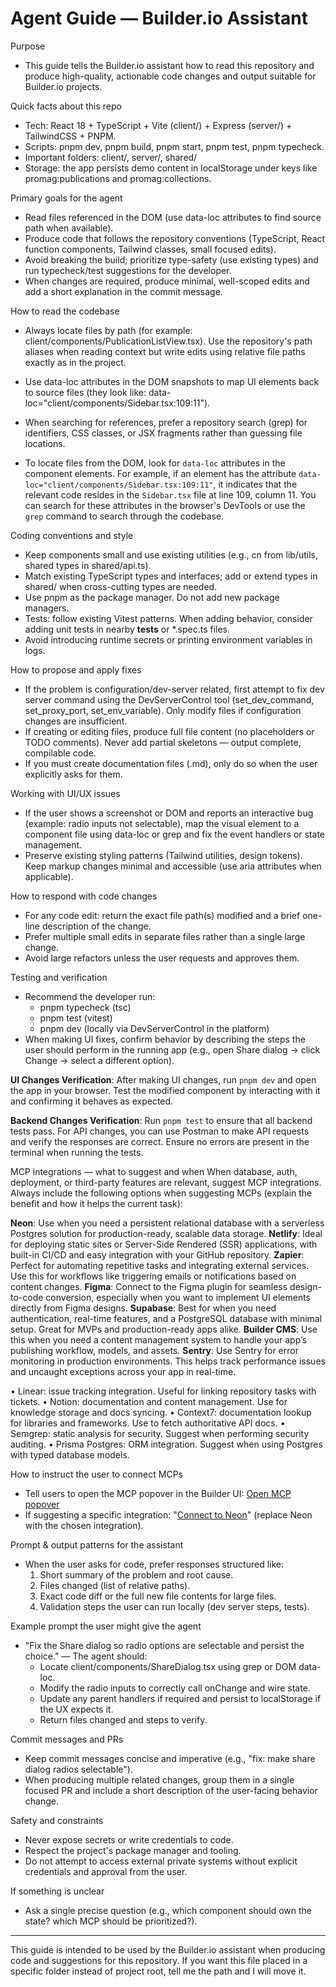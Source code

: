 # Agent Guide — Builder.io Assistant

Purpose
- This guide tells the Builder.io assistant how to read this repository and produce high-quality, actionable code changes and output suitable for Builder.io projects.

Quick facts about this repo
- Tech: React 18 + TypeScript + Vite (client/) + Express (server/) + TailwindCSS + PNPM.
- Scripts: pnpm dev, pnpm build, pnpm start, pnpm test, pnpm typecheck.
- Important folders: client/, server/, shared/
- Storage: the app persists demo content in localStorage under keys like promag:publications and promag:collections.

Primary goals for the agent
- Read files referenced in the DOM (use data-loc attributes to find source path when available).
- Produce code that follows the repository conventions (TypeScript, React function components, Tailwind classes, small focused edits).
- Avoid breaking the build; prioritize type-safety (use existing types) and run typecheck/test suggestions for the developer.
- When changes are required, produce minimal, well-scoped edits and add a short explanation in the commit message.

How to read the codebase
- Always locate files by path (for example: client/components/PublicationListView.tsx). Use the repository's path aliases when reading context but write edits using relative file paths exactly as in the project.
- Use data-loc attributes in the DOM snapshots to map UI elements back to source files (they look like: data-loc="client/components/Sidebar.tsx:109:11").
- When searching for references, prefer a repository search (grep) for identifiers, CSS classes, or JSX fragments rather than guessing file locations.

- To locate files from the DOM, look for `data-loc` attributes in the component elements. For example, if an element has the attribute `data-loc="client/components/Sidebar.tsx:109:11"`, it indicates that the relevant code resides in the `Sidebar.tsx` file at line 109, column 11. You can search for these attributes in the browser's DevTools or use the `grep` command to search through the codebase.


Coding conventions and style
- Keep components small and use existing utilities (e.g., cn from lib/utils, shared types in shared/api.ts).
- Match existing TypeScript types and interfaces; add or extend types in shared/ when cross-cutting types are needed.
- Use pnpm as the package manager. Do not add new package managers.
- Tests: follow existing Vitest patterns. When adding behavior, consider adding unit tests in nearby __tests__ or *.spec.ts files.
- Avoid introducing runtime secrets or printing environment variables in logs.

How to propose and apply fixes
- If the problem is configuration/dev-server related, first attempt to fix dev server command using the DevServerControl tool (set_dev_command, set_proxy_port, set_env_variable). Only modify files if configuration changes are insufficient.
- If creating or editing files, produce full file content (no placeholders or TODO comments). Never add partial skeletons — output complete, compilable code.
- If you must create documentation files (.md), only do so when the user explicitly asks for them.

Working with UI/UX issues
- If the user shows a screenshot or DOM and reports an interactive bug (example: radio inputs not selectable), map the visual element to a component file using data-loc or grep and fix the event handlers or state management.
- Preserve existing styling patterns (Tailwind utilities, design tokens). Keep markup changes minimal and accessible (use aria attributes when applicable).

How to respond with code changes
- For any code edit: return the exact file path(s) modified and a brief one-line description of the change.
- Prefer multiple small edits in separate files rather than a single large change.
- Avoid large refactors unless the user requests and approves them.

Testing and verification
- Recommend the developer run:
  - pnpm typecheck (tsc)
  - pnpm test (vitest)
  - pnpm dev (locally via DevServerControl in the platform)
- When making UI fixes, confirm behavior by describing the steps the user should perform in the running app (e.g., open Share dialog -> click Change -> select a different option).

**UI Changes Verification**: After making UI changes, run `pnpm dev` and open the app in your browser. Test the modified component by interacting with it and confirming it behaves as expected.

**Backend Changes Verification**: Run `pnpm test` to ensure that all backend tests pass. For API changes, you can use Postman to make API requests and verify the responses are correct. Ensure no errors are present in the terminal when running the tests.

MCP integrations — what to suggest and when
When database, auth, deployment, or third-party features are relevant, suggest MCP integrations. Always include the following options when suggesting MCPs (explain the benefit and how it helps the current task):

<!-- • Neon: serverless Postgres. Use when a persistent relational DB is needed for production data.
• Netlify: deployment & hosting. Use for easy static/SSR deployments and CI/CD.
• Zapier: automation across apps (webhooks, flows). Useful for integrating external services with content events.
• Figma: design-to-code conversion. When the user mentions Figma designs, recommend the Builder.io Figma plugin (Get Plugin link).
• Supabase: database + auth + realtime. Use when app needs auth and realtime features with minimal setup.
• Builder CMS: manage content, models and assets. Recommend when the user wants a CMS-backed publishing workflow.
• Sentry: error monitoring and performance tracing. Recommend for production error observability. -->

**Neon**: Use when you need a persistent relational database with a serverless Postgres solution for production-ready, scalable data storage.
**Netlify**: Ideal for deploying static sites or Server-Side Rendered (SSR) applications, with built-in CI/CD and easy integration with your GitHub repository.
**Zapier**: Perfect for automating repetitive tasks and integrating external services. Use this for workflows like triggering emails or notifications based on content changes.
**Figma**: Connect to the Figma plugin for seamless design-to-code conversion, especially when you want to implement UI elements directly from Figma designs.
**Supabase**: Best for when you need authentication, real-time features, and a PostgreSQL database with minimal setup. Great for MVPs and production-ready apps alike.
**Builder CMS**: Use this when you need a content management system to handle your app’s publishing workflow, models, and assets.
**Sentry**: Use Sentry for error monitoring in production environments. This helps track performance issues and uncaught exceptions across your app in real-time.

• Linear: issue tracking integration. Useful for linking repository tasks with tickets.
• Notion: documentation and content management. Use for knowledge storage and docs syncing.
• Context7: documentation lookup for libraries and frameworks. Use to fetch authoritative API docs.
• Semgrep: static analysis for security. Suggest when performing security auditing.
• Prisma Postgres: ORM integration. Suggest when using Postgres with typed database models.

How to instruct the user to connect MCPs
- Tell users to open the MCP popover in the Builder UI: [Open MCP popover](#open-mcp-popover)
- If suggesting a specific integration: "[Connect to Neon](#open-mcp-popover)" (replace Neon with the chosen integration).

Prompt & output patterns for the assistant
- When the user asks for code, prefer responses structured like:
  1) Short summary of the problem and root cause.
  2) Files changed (list of relative paths).
  3) Exact code diff or the full new file contents for large files.
  4) Validation steps the user can run locally (dev server steps, tests).

Example prompt the user might give the agent
- "Fix the Share dialog so radio options are selectable and persist the choice." — The agent should:
  - Locate client/components/ShareDialog.tsx using grep or DOM data-loc.
  - Modify the radio inputs to correctly call onChange and wire state.
  - Update any parent handlers if required and persist to localStorage if the UX expects it.
  - Return files changed and steps to verify.

Commit messages and PRs
- Keep commit messages concise and imperative (e.g., "fix: make share dialog radios selectable").
- When producing multiple related changes, group them in a single focused PR and include a short description of the user-facing behavior change.

Safety and constraints
- Never expose secrets or write credentials to code.
- Respect the project's package manager and tooling.
- Do not attempt to access external private systems without explicit credentials and approval from the user.

If something is unclear
- Ask a single precise question (e.g., which component should own the state? which MCP should be prioritized?).

---
This guide is intended to be used by the Builder.io assistant when producing code and suggestions for this repository. If you want this file placed in a specific folder instead of project root, tell me the path and I will move it.
